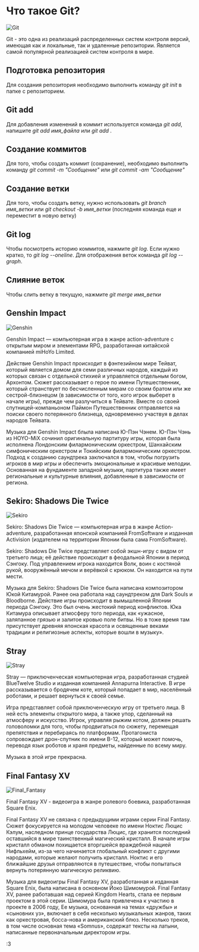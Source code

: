 # Что такое Git?
![Git](Git.png)

Git - это одна из реализаций распределенных систем контроля версий, имеющая как и локальные, так и удаленные репозитории. Является самой популярной реализацией систем контроля в мире.

## Подготовка репозитория

Для создания репозитория необходимо выполнить команду *git init*  в папке с репозиторием.

## Git add

Для добавления изменений в коммит используется команда *git add*, напишите *git add имя_файла* или *git add .*

## Создание коммитов

Для того, чтобы создать коммит (сохранение), необходимо выполнить команду *git commit -m "Сообщение"* или *git commit -am "Сообщение"*

## Создание ветки

Для того, чтобы создать ветку, нужно использовать *git branch имя_ветки* или *git checkout -b имя_ветки* (последняя команда еще и переместит в новую ветку)

## Git log

Чтобы посмотреть историю коммитов, нажмите *git log*. Если нужно кратко, то *git log --oneline*. Для отображения веток команда *git log --graph*.

## Слияние веток

Чтобы слить ветку в текущую, нажмите *git merge имя_ветки*

## Genshin Impact

![Genshin](Genshin_Impact.jpg)

Genshin Impact — компьютерная игра в жанре action-adventure с открытым миром и элементами RPG, разработанная китайской компанией miHoYo Limited.

Действие Genshin Impact происходит в фэнтезийном мире Тейват, который является домом для семи различных народов, каждый из которых связан с отдельной стихией и управляется отдельным богом, Архонтом. Сюжет рассказывает о герое по имени Путешественник, который странствует по бесчисленным мирам со своим братом или же сестрой-близнецом (в зависимости от того, кого игрок выберет в начале игры), прежде чем разлучиться в Тейвате. Вместе со своей спутницей-компаньоном Паймон Путешественник отправляется на поиски своего потерянного близнеца, одновременно участвуя в делах народов Тейвата.

Музыка для Genshin Impact блыла написана Ю-Пэн Чэнем. Ю-Пэн Чэнь из HOYO-MiX сочинил оригинальную партитуру игры, которая была исполнена Лондонским филармоническим оркестром, Шанхайским симфоническим оркестром и Токийским филармоническим оркестром. Подход к созданию саундтрека заключался в том, чтобы погрузить игроков в мир игры и обеспечить эмоциональные и красивые мелодии. Основанная на фундаменте западной музыки, партитура также имеет региональные и культурные влияния, добавленные в зависимости от региона. 

## Sekiro: Shadows Die Twice

![Sekiro](Sekiro.jpg)

Sekiro: Shadows Die Twice — компьютерная игра в жанре Action-adventure, разработанная японской компанией FromSoftware и изданная Activision (издателем на территории Японии была сама FromSoftware). 

Sekiro: Shadows Die Twice представляет собой экшн-игру с видом от третьего лица; её действие происходит в феодальной Японии в период Сэнгоку. Под управлением игрока находится Волк, воин с костяной рукой, вооружённый мечом и верёвкой с крюком. Он находится на пути мести.

Музыка для Sekiro: Shadows Die Twice была написана композитором Юкой Китамурой. Ранее она работала над саундтреком для Dark Souls и Bloodborne. Действие игры происходит в вымышленной Японии периода Сэнгоку. Это был очень жестокий период конфликтов. Юка Китамура описывает атмосферу того периода, как «ужасное, заляпанное грязью и залитое кровью поле битвы. Но в тоже время там присутствует древняя японская красота и освященные веками традиции и религиозные аспекты, которые вошли в музыку».

## Stray

![Stray](Stray.jpg)

Stray — приключенческая компьютерная игра, разработанная студией BlueTwelve Studio и изданная компанией Annapurna Interactive. В игре рассказывается о бродячем коте, который попадает в мир, населённый роботами, и решает вернуться к своей семье.

Игра представляет собой приключенческую игру от третьего лица. В ней есть элементы открытого мира, а также упор, сделанный на атмосферу и искусство. Игрок, управляя рыжим котом, должен решать головоломки для того, чтобы продвигаться по сюжету, перемещая препятствия и перебираясь по платформам. Протагониста сопровождает дрон-спутник по имени B-12, который может помочь, переводя язык роботов и храня предметы, найденные по всему миру. 

Музыка в этой игре прекрасна.

## Final Fantasy XV

![Final_Fantasy](Final_Fantasy_XV.jpg)

Final Fantasy XV - видеоигра в жанре ролевого боевика, разработанная Square Enix. 

Final Fantasy XV не связана с предыдущими играми серии Final Fantasy. Сюжет фокусируется на молодом человеке по имени Ноктис Люцис Кэлум, наследном принце государства Люцис, где хранится последний оставшийся в мире таинственный магический кристалл. В начале игры кристалл обманом похищается вторгшейся враждебной нацией Нифльхейм, из-за чего начинается глобальный конфликт с другими народами, которые желают получить кристалл. Ноктис и его ближайшие друзья отправляются в путешествие, чтобы попытаться вернуть потерянную магическую реликвию.

Музыка для видеоигры Final Fantasy XV, разработанная и изданная Square Enix, была написана в основном Йоко Шимомурой. Final Fantasy XV, ранее работавшая над серией Kingdom Hearts, стала ее первым проектом в этой серии. Шимомура была привлечена к участию в проекте в 2006 году, Ее музыка, основанная на темах «дружбы» и «сыновних уз», включает в себя несколько музыкальных жанров, таких как оркестровая, босса-нова и американский блюз. Несколько треков, в том числе основная тема «Somnus», содержат тексты на латыни, написанные первоначальным директором игры.

:3